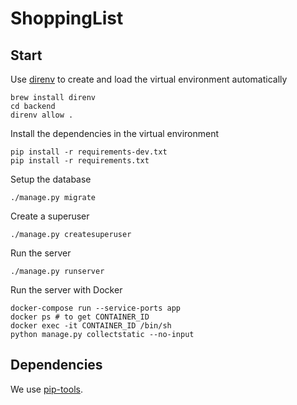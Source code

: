 # ShoppingList

## Start

Use [direnv](https://direnv.net) to create and load the virtual environment automatically
```
brew install direnv
cd backend
direnv allow .
```

Install the dependencies in the virtual environment
```
pip install -r requirements-dev.txt
pip install -r requirements.txt
```

Setup the database
```
./manage.py migrate
```

Create a superuser
```
./manage.py createsuperuser
```

Run the server
```
./manage.py runserver
```

Run the server with Docker
```
docker-compose run --service-ports app
docker ps # to get CONTAINER_ID
docker exec -it CONTAINER_ID /bin/sh
python manage.py collectstatic --no-input
```

## Dependencies

We use [pip-tools](https://pypi.org/project/pip-tools/).
